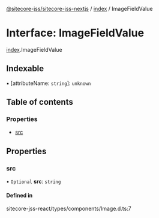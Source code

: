 [@sitecore-jss/sitecore-jss-nextjs](../README.md) / [index](../modules/index.md) / ImageFieldValue

# Interface: ImageFieldValue

[index](../modules/index.md).ImageFieldValue

## Indexable

▪ [attributeName: `string`]: `unknown`

## Table of contents

### Properties

- [src](index.ImageFieldValue.md#src)

## Properties

### src

• `Optional` **src**: `string`

#### Defined in

sitecore-jss-react/types/components/Image.d.ts:7
